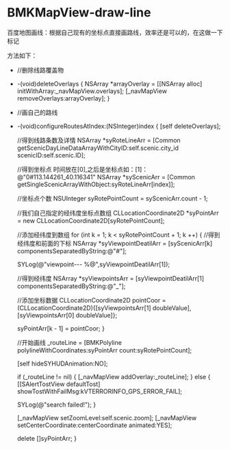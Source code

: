 BMKMapView-draw-line
====================

百度地图画线：根据自己现有的坐标点直接画路线，效率还是可以的，在这做一下标记

方法如下：

- //删除线路覆盖物
- -(void)deleteOverlays
  {
  NSArray *arrayOverlay = [[NSArray alloc] initWithArray:_navMapView.overlays];
	[_navMapView removeOverlays:arrayOverlay];
}

- //画自己的路线
- -(void)configureRoutesAtIndex:(NSInteger)index {
  [self deleteOverlays];
    
  //得到线路条数及详情
  NSArray *syRoteLineArr = [Common getScenicDayLineDataArrayWithCityID:self.scenic.city_id scenicID:self.scenic.ID];
    
  //得到坐标点 时间放在[0],之后是坐标点如：[1]：	@"0#113.144261_40.116341"
  NSArray *syScenicArr = [Common getSingleScenicArrayWithObject:syRoteLineArr[index]];
    
  //坐标点个数
  NSUInteger syRotePointCount = syScenicArr.count - 1;
    
  //我们自己指定的经纬度坐标点数组
  CLLocationCoordinate2D *syPointArr =  new CLLocationCoordinate2D[syRotePointCount];

  //添加经纬度到数组
  for (int k = 1; k < syRotePointCount + 1; k ++)
  {
    //得到经纬度和前面的下标
    NSArray *syViewpointDeatilArr = [syScenicArr[k] componentsSeparatedByString:@"#"];
        
    SYLog(@"viewpoint--- %@",syViewpointDeatilArr[1]);

    //得到经纬度
    NSArray *syViewpointsArr = [syViewpointDeatilArr[1] componentsSeparatedByString:@"_"];

    //添加坐标数据
    CLLocationCoordinate2D pointCoor = (CLLocationCoordinate2D){[syViewpointsArr[1] doubleValue],[syViewpointsArr[0] doubleValue]};
        
    syPointArr[k - 1] = pointCoor;
  }

  //开始画线
  _routeLine = [BMKPolyline polylineWithCoordinates:syPointArr count:syRotePointCount];
  
  [self hideSYHUDAnimation:NO];
    
	if (_routeLine != nil)
  {
		[_navMapView addOverlay:_routeLine];
	}
  else
  {
    [[SAlertTostView defaultTost] showTostWithFailMsg:kVTERRORINFO_GPS_ERROR_FAIL];
        
    SYLog(@"search failed!");
  }
    
  [_navMapView setZoomLevel:self.scenic.zoom];
  [_navMapView setCenterCoordinate:centerCoordinate animated:YES];
    
  delete []syPointArr;
}

